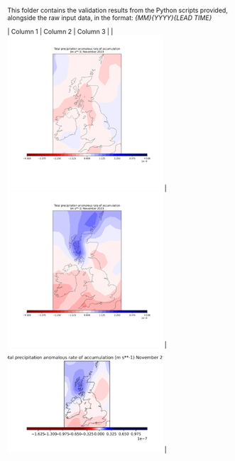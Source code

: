 This folder contains the validation results from the Python scripts provided, alongside the raw input data, in the format:
*{MM}_{YYYY}_{LEAD TIME}*

| Column 1 | Column 2 | Column 3 |
| <img src="https://github.com/cjnankervis/Re-Climate/blob/main/Validation/Results/comparison_10_2023_1_ukmo.png" alt="UK Met Office Seasonal Climate Forecast from System 602, initiated on 10th October for January 2024 Precipitation Anomaly" width="350"/> |
<img src="https://github.com/cjnankervis/Re-Climate/blob/main/Validation/Results/comparison_10_2023_1_ecmwf.png" alt="European Center for Medium-range Weather Forecasts Seasonal Climate Forecast from System 5, initiated on 10th October for January 2024 Precipitation Anomaly" width="350"/> |
<img src="https://github.com/cjnankervis/Re-Climate/blob/main/Validation/Results/comparison_10_2023_1_ncep.png" alt="National Center for Enironmental Prediction Seasonal Climate Forecast from System 2, initiated on 10th October for January 2024 Precipitation Anomaly" width="350"/> |
